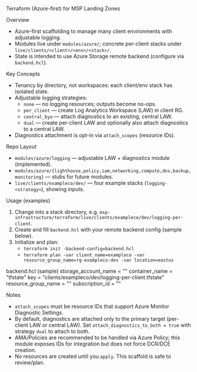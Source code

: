 Terraform (Azure-first) for MSP Landing Zones

Overview
- Azure-first scaffolding to manage many client environments with adjustable logging.
- Modules live under `modules/azure/`; concrete per-client stacks under `live/clients/<client>/<env>/<stack>/`.
- State is intended to use Azure Storage remote backend (configure via `backend.hcl`).

Key Concepts
- Tenancy by directory, not workspaces: each client/env stack has isolated state.
- Adjustable logging strategies:
  - `none` — no logging resources; outputs become no-ops.
  - `per_client` — create Log Analytics Workspace (LAW) in client RG.
  - `central_byo` — attach diagnostics to an existing, central LAW.
  - `dual` — create per-client LAW and optionally also attach diagnostics to a central LAW.
- Diagnostics attachment is opt-in via `attach_scopes` (resource IDs).

Repo Layout
- `modules/azure/logging` — adjustable LAW + diagnostics module (implemented).
- `modules/azure/{lighthouse,policy,iam,networking,compute,dns,backup,monitoring}` — stubs for future modules.
- `live/clients/exampleco/dev/` — four example stacks (`logging-<strategy>`), showing inputs.

Usage (examples)
1) Change into a stack directory, e.g. `msp-infrastructure/terraform/live/clients/exampleco/dev/logging-per-client`.
2) Create and fill `backend.hcl` with your remote backend config (sample below).
3) Initialize and plan:
   - `terraform init -backend-config=backend.hcl`
   - `terraform plan -var client_name=exampleco -var resource_group_name=rg-exampleco-dev -var location=eastus`

backend.hcl (sample)
storage_account_name = "<state-storage-account>"
container_name       = "tfstate"
key                  = "clients/exampleco/dev/logging-per-client.tfstate"
resource_group_name  = "<state-rg>"
subscription_id      = "<msp-subscription-id>"

Notes
- `attach_scopes` must be resource IDs that support Azure Monitor Diagnostic Settings.
- By default, diagnostics are attached only to the primary target (per-client LAW or central LAW). Set `attach_diagnostics_to_both = true` with strategy `dual` to attach to both.
- AMA/Policies are recommended to be handled via Azure Policy; this module exposes IDs for integration but does not force DCR/DCE creation.
- No resources are created until you `apply`. This scaffold is safe to review/plan.

